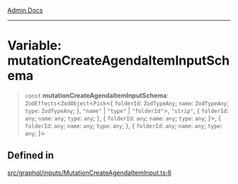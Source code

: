 [Admin Docs](/)

***

# Variable: mutationCreateAgendaItemInputSchema

> `const` **mutationCreateAgendaItemInputSchema**: `ZodEffects`\<`ZodObject`\<`Pick`\<\{ `folderId`: `ZodTypeAny`; `name`: `ZodTypeAny`; `type`: `ZodTypeAny`; \}, `"name"` \| `"type"` \| `"folderId"`\>, `"strip"`, \{ `folderId`: `any`; `name`: `any`; `type`: `any`; \}, \{ `folderId`: `any`; `name`: `any`; `type`: `any`; \}\>, \{ `folderId`: `any`; `name`: `any`; `type`: `any`; \}, \{ `folderId`: `any`; `name`: `any`; `type`: `any`; \}\>

## Defined in

[src/graphql/inputs/MutationCreateAgendaItemInput.ts:6](https://github.com/NishantSinghhhhh/talawa-api/blob/05ae6a4794762096d917a90a3af0db22b7c47392/src/graphql/inputs/MutationCreateAgendaItemInput.ts#L6)
